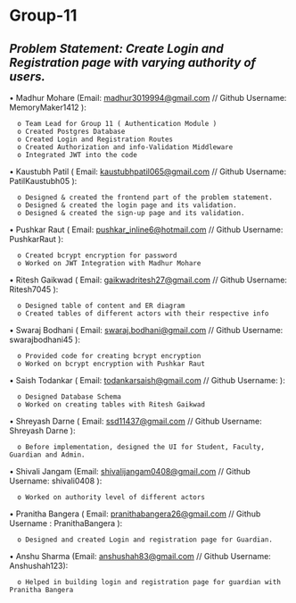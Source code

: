 # Group-11

## *Problem Statement: Create Login and Registration page with varying authority of users.*

•	Madhur Mohare (Email: madhur3019994@gmail.com // Github Username: MemoryMaker1412 ):  

	  o	Team Lead for Group 11 ( Authentication Module )  
	  o	Created Postgres Database
      o	Created Login and Registration Routes  
      o	Created Authorization and info-Validation Middleware  
      o	Integrated JWT into the code  

•	Kaustubh Patil ( Email: kaustubhpatil065@gmail.com // Github Username: PatilKaustubh05 ):

      o	Designed & created the frontend part of the problem statement.  
      o	Designed & created the login page and its validation.  
      o	Designed & created the sign-up page and its validation.  

•	Pushkar Raut ( Email: pushkar_inline6@hotmail.com // Github Username: PushkarRaut ):

      o	Created bcrypt encryption for password  
      o	Worked on JWT Integration with Madhur Mohare  

•	Ritesh Gaikwad ( Email: gaikwadritesh27@gmail.com // Github Username: Ritesh7045 ):

      o	Designed table of content and ER diagram  
      o	Created tables of different actors with their respective info  

•	Swaraj Bodhani ( Email: swaraj.bodhani@gmail.com // Github Username: swarajbodhani45 ):

      o	Provided code for creating bcrypt encryption  
      o	Worked on bcrypt encryption with Pushkar Raut  

•	Saish Todankar ( Email: todankarsaish@gmail.com // Github Username:  ):

      o	Designed Database Schema  
      o	Worked on creating tables with Ritesh Gaikwad  

•	Shreyash Darne ( Email: ssd11437@gmail.com // Github Username: Shreyash Darne ):

      o	Before implementation, designed the UI for Student, Faculty, Guardian and Admin.  
      
•	Shivali Jangam (Email: shivalijangam0408@gmail.com // Github Username: shivali0408 ):  

	  o	Worked on authority level of different actors  
	
•	Pranitha Bangera ( Email: pranithabangera26@gmail.com // Github Username : PranithaBangera ):  

	  o	Designed and created Login and registration page for Guardian.

•	Anshu Sharma (Email: anshushah83@gmail.com  // Github Username: Anshushah123):

	  o	Helped in building login and registration page for guardian with Pranitha Bangera
